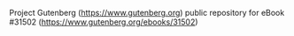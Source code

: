 Project Gutenberg (https://www.gutenberg.org) public repository for eBook #31502 (https://www.gutenberg.org/ebooks/31502)
